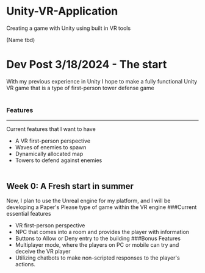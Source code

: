 # Unity-VR-Application
Creating a game with Unity using built in VR tools

(Name tbd)

# Dev Post 3/18/2024 - The start

With my previous experience in Unity I hope to make a fully functional Unity VR game that is a type of first-person tower defense game
<br> </br>
### Features
---
Current features that I want to have
- A VR first-person perspective 
- Waves of enemies to spawn 
- Dynamically allocated map
- Towers to defend against enemies
<br> </br>
## Week 0: A Fresh start in summer
Now, I plan to use the Unreal engine for my platform, and I will be developing a Paper's Please type of game within the VR engine
###Current essential features
- VR first-person perspective
- NPC that comes into a room and provides the player with information
- Buttons to Allow or Deny entry to the building
###Bonus Features
- Multiplayer mode, where the players on PC or mobile can try and deceive the VR player
- Utilizing chatbots to make non-scripted responses to the player's actions.
